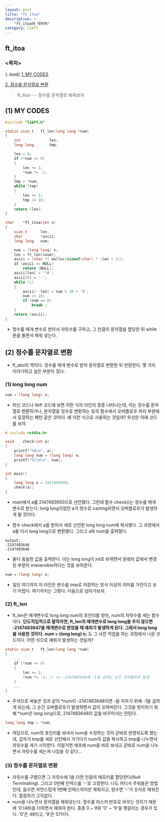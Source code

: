 ```yaml
---
layout: post
title: "ft_itoa"
description: >
    "ft_itoa에 대하여"
category: libft
---
```

## ft_itoa

### <목차>
{:.lead}
[1. MY CODES](#1-my-codes)

[2. 정수를 문자열로 변환](#2-정수를-문자열로-변환)

> ft_itoa --- 정수를 문자열로 바꿔보자

## (1) MY CODES

~~~c
#include "libft.h"

static size_t	ft_len(long long *num)
{
	int				len;
	long long		tmp;

	len = 0;
	if (*num <= 0)
	{
		len += 1;
		*num *= -1;
	}
	tmp = *num;
	while (tmp)
	{
		len += 1;
		tmp /= 10;
	}
	return (len);
}

char	*ft_itoa(int n)
{
	size_t		len;
	char		*ascii;
	long long	num;

	num = (long long) n;
	len = ft_len(&num);
	ascii = (char *) malloc(sizeof(char) * (len + 1));
	if (ascii == NULL)
		return (NULL);
	ascii[len] = '\0';
	ascii[0] = '-';
	while (1)
	{
		ascii[--len] = num % 10 + '0';
		num /= 10;
		if (num == 0)
			break ;
	}
	return (ascii);
}
~~~
- 정수를 매개 변수로 받아서 자릿수를 구하고, 그 만큼의 문자열을 할당한 뒤 while문을 돌면서 채워 넣는다.

## (2) 정수를 문자열로 변환
- ft_atoi의 역이다. 정수를 매개 변수로 받아 문자열로 변환한 뒤 반환한다. 몇 가지 이야기하고 싶은 부분이 있다.

### (1) long long num
~~~c
num = (long long) n;
~~~
- 피신 코드나 libft 코드에 보면 이런 식의 라인이 종종 나타나는데, 이는 정수를 문자열로 변환하거나, 문자열을 정수로 변환하는 등의 함수에서 오버플로우 처리 부분에서 등장하는 패턴 같은 것이다. 왜 이런 식으로 사용하는 것일까? 우선은 아래 코드를 보자.

~~~c
# include <stdio.h>

void	check(int a)
{
	printf("%d\n", a);
	long long num = (long long) a;
	printf("%lld\n", num);
}

int	main()
{
	long long a = 2147483650;
	check(a);
}
~~~

- main에서 a를 2147483650으로 선언했다. 그런데 함수 check()는 정수를 매개 변수로 받는다. long long이었던 a가 정수로 casting되면서 오버플로우가 발생하게 될 것이다.

- 함수 check에서 a를 받아서 새로 선언한 long long num에 복사했다. 그 과정에서 a를 다시 long long으로 변환했다. 그리고 a와 num을 출력했다.

~~~plain
output:
-2147483646
-2147483646
~~~

- 둘다 동일한 값을 출력한다. 이는 long long이 int로 바뀌면서 원래의 값에서 변경된 부분이 irreversible하다는 것을 보여준다.

~~~c
num = (long long) n;
~~~

- 일단 여기까지 이 라인은 변수를 tmp로 저장하는 방식 이상의 의미를 가진다고 보기 어렵다. 여기까지는 그렇다. 다음으로 넘어가보자.

### (2) ft_len
- ft_len은 매개변수로 long long num의 포인터를 받아, num의 자릿수를 세는 함수이다. **단도직입적으로 말하자면, ft_len의 매개변수로 long long을 주지 않으면 -2147483647을 매개변수로 받았을 때 예외가 발생하게 된다. 그래서 long long을 사용한 것이다**. **num = (long long) n;** 도 그 사전 작업을 하는 과정에서 나온 코드이다. 어떤 식으로 예외가 발생하는 것일까?

~~~c
static size_t	ft_len(long long *num)
{
	...
	if (*num <= 0)
	{
		len += 1;
		*num *= -1; // <= -2147483648에 -1을 곱하는 순간 오버플로우 발생
	}
	...
}
~~~
- 주석으로 써놓은 것과 같이 *num이 -2147483648이면 -을 지우기 위해 -1을 곱하게 되는데, 그 순간 오버플로우가 발생하면서 값이 꼬여버린다. 그것을 방지하기 위해 *num은 long long으로, 2147483648의 값을 바꾸어서는 안된다.

~~~c
long long tmp = *num;
~~~
- 여담으로, num의 포인터를 보내서 num을 수정하는 것이 곧바로 반영되도록 했는데, 갑자기 tmp를 새로 선언해서 거기다가 num의 값을 복사하고 tmp를 나누면서 자릿수를 세기 시작한다. 이럴거면 애초에 num을 바로 보내고 곧바로 num을 나누면서 자릿수를 세는게 나았을 것 같다...

### (3) 정수를 문자열로 변환
- 자릿수를 구했으면 그 자릿수에 1을 더한 만큼의 메모리를 할당한다(Null Terminating). 그리고 0번째 인덱스를 '-'로 고정한다. 나도 어디서 주워들은 방법인데, 음수면 자연스럽게 1번째 인덱스까지만 채워지고, 양수면 '-'가 숫자로 메워진다. 깔끔하기 그지없다. 
- num을 나누면서 문자열을 채워넣는다. 정수를 아스키 번호로 바꾸는 것이기 때문에 '0'(48)을 더하면서 채워야 한다. 종종 0 ~ 9와 '0' ~ '9'을 헷갈리는 경우가 있다. '0'은 48이고, '9'은 57이다.